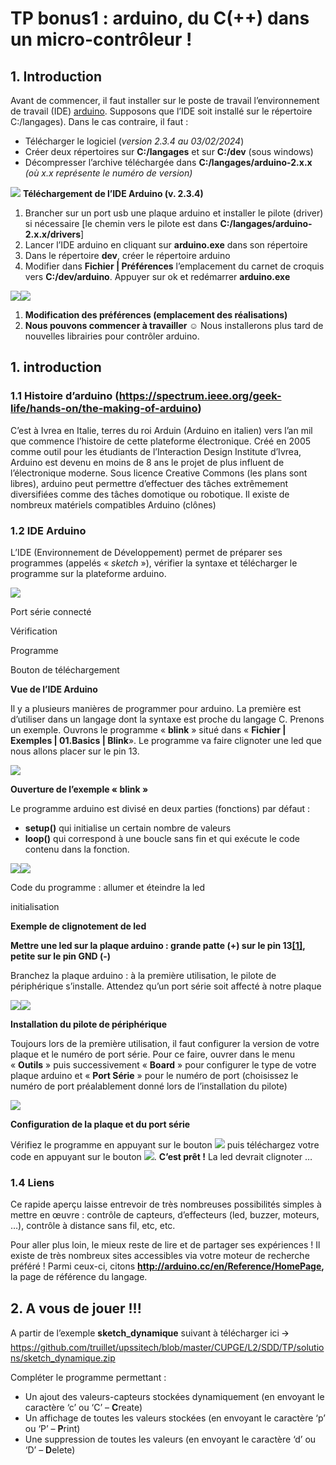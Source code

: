 # TP bonus1 : arduino, du C(++) dans un micro-contrôleur !

## 1. Introduction
Avant de commencer, il faut installer sur le poste de travail l’environnement de travail (IDE) [arduino](https://www.arduino.cc). Supposons que l’IDE soit installé sur le répertoire C:/langages).
Dans le cas contraire, il faut :
* Télécharger le logiciel (*version 2.3.4 au 03/02/2024*)
* Créer deux répertoires sur **C:/langages** et sur **C:/dev** (sous windows)
* Décompresser l’archive téléchargée dans **C:/langages/arduino-2.x.x** *(où x.x représente le numéro de version)*

![](data:image/png;base64...)
**Téléchargement de l’IDE Arduino (v. 2.3.4)**

1. Brancher sur un port usb une plaque arduino et installer le pilote (driver) si nécessaire [le chemin vers le pilote est dans **C:/langages/arduino-2.x.x/drivers**]
2. Lancer l’IDE arduino en cliquant sur **arduino.exe** dans son répertoire
3. Dans le répertoire **dev**, créer le répertoire arduino
4. Modifier dans **Fichier | Préférences** l’emplacement du carnet de croquis vers **C:/dev/arduino**. Appuyer sur ok et redémarrer **arduino.exe**

![](data:image/png;base64...)![](data:image/png;base64...)

1. **Modification des préférences (emplacement des réalisations)**
2. **Nous pouvons commencer à travailler ☺** Nous installerons plus tard de nouvelles librairies pour contrôler arduino.

## 1. introduction
### 1.1 Histoire d’arduino (https://spectrum.ieee.org/geek-life/hands-on/the-making-of-arduino)
C’est à Ivrea en Italie, terres du roi Arduin (Arduino en italien) vers l’an mil que commence l’histoire de cette plateforme électronique. Créé en 2005 comme outil pour les étudiants de l’Interaction Design Institute d’Ivrea, Arduino est devenu en moins de 8 ans le projet de plus influent de l’électronique moderne.
Sous licence Creative Commons (les plans sont libres), arduino peut permettre d’effectuer des tâches extrêmement diversifiées comme des tâches domotique ou robotique. Il existe de nombreux matériels compatibles Arduino (clônes)

### 1.2 IDE Arduino
L’IDE (Environnement de Développement) permet de préparer ses programmes (appelés « *sketch* »), vérifier la syntaxe et télécharger le programme sur la plateforme arduino.

![](data:image/png;base64...)

Port série connecté

Vérification

Programme

Bouton de téléchargement

**Vue de l’IDE Arduino**

Il y a plusieurs manières de programmer pour arduino. La première est d’utiliser dans un langage dont la syntaxe est proche du langage C.
Prenons un exemple. Ouvrons le programme « **blink** » situé dans « **Fichier | Exemples | 01.Basics | Blink**». Le programme va faire clignoter une led que nous allons placer sur le pin 13.

![](data:image/png;base64...)

**Ouverture de l’exemple « blink »**

Le programme arduino est divisé en deux parties (fonctions) par défaut :
* **setup()** qui initialise un certain nombre de valeurs
* **loop()** qui correspond à une boucle sans fin et qui exécute le code contenu dans la fonction.

![](data:image/x-emf;base64...)![](data:image/x-emf;base64...)

Code du programme : allumer et éteindre la led

initialisation

**Exemple de clignotement de led**

**Mettre une led sur la plaque arduino : grande patte (+) sur le pin 13[[1]](#footnote-1), petite sur le pin GND (-)**

Branchez la plaque arduino : à la première utilisation, le pilote de périphérique s’installe. Attendez qu’un port série soit affecté à notre plaque

![](data:image/x-emf;base64...)![](data:image/png;base64...)

**Installation du pilote de périphérique**

Toujours lors de la première utilisation, il faut configurer la version de votre plaque et le numéro de port série. Pour ce faire, ouvrer dans le menu « **Outils** » puis successivement « **Board** » pour configurer le type de votre plaque arduino et « **Port Série** » pour le numéro de port (choisissez le numéro de port préalablement donné lors de l’installation du pilote)

![](data:image/png;base64...)

**Configuration de la plaque et du port série**

Vérifiez le programme en appuyant sur le bouton ![](data:image/png;base64...) puis téléchargez votre code en appuyant sur le bouton ![](data:image/png;base64...). **C’est prêt !** La led devrait clignoter …

### 1.4 Liens

Ce rapide aperçu laisse entrevoir de très nombreuses possibilités simples à mettre en œuvre : contrôle de capteurs, d’effecteurs (led, buzzer, moteurs, …), contrôle à distance sans fil, etc, etc.

Pour aller plus loin, le mieux reste de lire et de partager ses expériences ! Il existe de très nombreux sites accessibles via votre moteur de recherche préféré ! Parmi ceux-ci, citons **http://arduino.cc/en/Reference/HomePage,** la page de référence du langage.

## 2. A vous de jouer !!!
A partir de l’exemple **sketch_dynamique** suivant à télécharger ici 🡪 https://github.com/truillet/upssitech/blob/master/CUPGE/L2/SDD/TP/solutions/sketch_dynamique.zip

Compléter le programme permettant :
* Un ajout des valeurs-capteurs stockées dynamiquement (en envoyant le caractère ‘c’ ou ‘C’ – **C**reate)
* Un affichage de toutes les valeurs stockées (en envoyant le caractère ‘p’ ou ‘P’ – **P**rint)
* Une suppression de toutes les valeurs (en envoyant le caractère ‘d’ ou ‘D’ – **D**elete)

[^1]: Le pin 13 possède une résistance interne de 220 ohms

